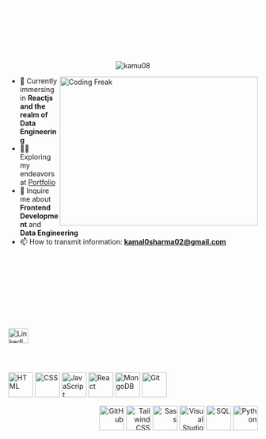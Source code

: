   <h1 align="center" style="color: white;">Greetings 👋, I'm Kamal Sharma</h1>
  <h3 align="center" style="color: white;">Transforming Ideas into Responsive Websites | Architecting Scalable Data Infrastructures </h3>

  <p align="center"> 
    <img src="https://komarev.com/ghpvc/?username=kamu08&label=Profile%20views&color=0e75b6&style=flat" alt="kamu08" />
  </p>

  <img align="right" src="https://cdn.dribbble.com/users/1059583/screenshots/4171367/coding-freak.gif" alt="Coding Freak" width="400" height="300">

  - 🌱 Currently immersing in **Reactjs and the realm of Data Engineering**
  - 👨‍💻 Exploring my endeavors at [Portfolio](https://kamal-sharma.netlify.app/)
  - 💬 Inquire me about **Frontend Development** and **Data Engineering**
  - 📫 How to transmit information: **kamal0sharma02@gmail.com**

<h3 align="center" style="color: white;">Fun Fact:</h3>
  <p align="center" style="color: white;"> 
    Did you know? Coding is the only activity where coffee is not just a beverage; it's a syntax fuel! ☕🚀
  </p>
  
  <h3 align="left" style="color: white;">Connect with me:</h3>
  <p align="left">
    <a href="https://www.linkedin.com/in/kamal-sharma-2a654a191/" target="_blank">
      <img src="https://raw.githubusercontent.com/rahuldkjain/github-profile-readme-generator/master/src/images/icons/Social/linked-in-alt.svg" alt="LinkedIn" height="30" width="40" />
    </a>
  </p>

  <h3 align="center" style="color: white;">Tech Stack:</h3>
<p align="left">
  <img src="https://github.com/Kamu08/Kamu08/assets/87929852/b0e8b7aa-6411-4802-bef4-520a7fb860f4" width="50" height="50" alt="HTML" title="HTML5" />
  <img src="https://github.com/Kamu08/Kamu08/assets/87929852/9c15d07f-42de-432f-b052-b774f0e6fca2" width="50" height="50" alt="CSS" title="CSS3" />
  <img src="https://github.com/Kamu08/Kamu08/assets/87929852/6e47088a-79b8-48c9-a9e1-248dc2bdac7c" width="50" height="50" alt="JavaScript" title="JavaScript" />
  <img src="https://github.com/Kamu08/Kamu08/assets/87929852/c9bbc723-ecf7-4a89-8e9e-c00656a76787" width="50" height="50" alt="React" title="React" />
  <img src="https://github.com/Kamu08/Kamu08/assets/87929852/dcb0ad65-59cc-4bb6-9d39-2ef595fa0de0" width="50" height="50" alt="MongoDB" title="MongoDB" />
  <img src="https://github.com/Kamu08/Kamu08/assets/87929852/e709c92b-760e-4659-8e72-e877d253b966" width="50" height="50" alt="Git" title="Git" />
</p>

<p align="right">
  <img src="https://github.com/Kamu08/Kamu08/assets/87929852/8cebf4ae-40d5-4714-b6b5-ff2ec8640cd9" width="50" height="50" alt="GitHub" title="GitHub" />
  <img src="https://github.com/Kamu08/Kamu08/assets/87929852/0be9fc73-2773-4e47-bbd6-dabe165a27cd" width="50" height="50" alt="Tailwind CSS" title="Tailwind CSS" />
  <img src="https://github.com/Kamu08/Kamu08/assets/87929852/5d02abae-2f1a-47a5-a01b-ba6cb3a08b94" width="50" height="50" alt="Sass" title="Sass" />
  <img src="https://github.com/Kamu08/Kamu08/assets/87929852/23ded90d-61b5-4258-ac09-eb8d45165cae" width="50" height="50" alt="Visual Studio Code" title="Visual Studio Code" />
  <img src="https://github.com/Kamu08/Kamu08/assets/87929852/3f503ea8-3623-408a-b553-522abffd2e89" width="50" height="50" alt="SQL" title="SQL" />
  <img src="https://github.com/Kamu08/Kamu08/assets/87929852/8c5d6cf5-a70e-4fc6-8363-917eb66186c8" width="50" height="50" alt="Python" title="Python" />
</p>
</div>
